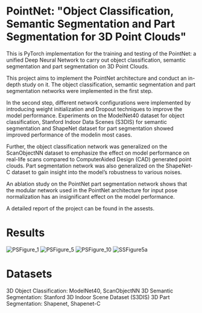 # PointNet: "Object Classification, Semantic Segmentation and Part Segmentation for 3D Point Clouds"
This is PyTorch implementation for the training and testing of the PointNet: a unified Deep Neural Network to carry out object classification, semantic segmentation and part segmentation on 3D Point Clouds.

This project aims to implement the PointNet architecture and conduct an in-depth study on it. The object classification, semantic
segmentation and part segmentation networks were implemented in the first step. 

In the second step, different network configurations were implemented by introducing weight initialization
and Dropout techniques to improve the model performance. Experiments on the ModelNet40
dataset for object classification, Stanford Indoor Data Scenes (S3DIS) for semantic segmentation and ShapeNet dataset for part segmentation showed improved performance of the modelin most cases. 

Further, the object classification network was generalized on the ScanObjectNN dataset to emphasize the effect on model performance on real-life scans compared to ComputerAided Design (CAD) generated point clouds. Part segmentation network was also generalized
on the ShapeNet-C dataset to gain insight into the model’s robustness to various noises. 

An ablation study on the PointNet part segmentation network shows that the modular network used in the PointNet architecture for input pose normalization has an insignificant effect on the model performance.

A detailed report of the project can be found in the assests.


# Results
![PSFigure_1](https://user-images.githubusercontent.com/65668108/203985250-840ed0a7-2374-46dc-9d5b-d2c1459614d9.png)
![PSFigure_5](https://user-images.githubusercontent.com/65668108/203985321-09aaa987-6d45-4eb3-a40b-0026e83e180b.png)
![PSFigure_10](https://user-images.githubusercontent.com/65668108/203985349-61d4b3b0-95bd-4a47-8b6e-dddd7963bebf.png)
![SSFigure5a](https://user-images.githubusercontent.com/65668108/203985392-cf66f8d6-4dc4-4f1a-aeb4-f8fe7dad1b71.png)

# Datasets
3D Object Classification: ModelNet40, ScanObjectNN
3D Semantic Segmentation: Stanford 3D Indoor Scene Dataset (S3DIS)
3D Part Segmentation: Shapenet, Shapenet-C




